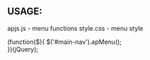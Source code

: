 USAGE:
-----------------------------------

apjs.js - menu functions
style.css - menu style

(function($){
  $('#main-nav').apMenu();  
})(jQuery);
